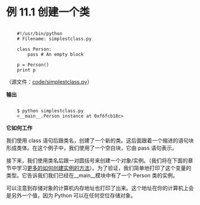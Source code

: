 # 例 11.1 创建一个类

```

    #!/usr/bin/python
    # Filename: simplestclass.py

    class Person:
        pass # An empty block

    p = Person()
    print p

```

（源文件：[code/simplestclass.py](http://woodpecker.org.cn/abyteofpython_cn/chinese/code/simplestclass.py)）

**输出**

```

    $ python simplestclass.py
    <__main__.Person instance at 0xf6fcb18c>

```

**它如何工作**

我们使用 class 语句后跟类名，创建了一个新的类。这后面跟着一个缩进的语句块形成类体。在这个例子中，我们使用了一个空白块，它由 pass 语句表示。

接下来，我们使用类名后跟一对圆括号来创建一个对象/实例。（我们将在下面的章节中学习[更多的如何创建实例的方法](http://woodpecker.org.cn/abyteofpython_cn/chinese/ch11s05.html)）。为了验证，我们简单地打印了这个变量的类型。它告诉我们我们已经在__main__模块中有了一个 Person 类的实例。

可以注意到存储对象的计算机内存地址也打印了出来。这个地址在你的计算机上会是另外一个值，因为 Python 可以在任何空位存储对象。